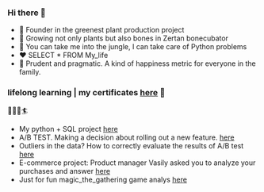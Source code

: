 ### Hi there 👋

- 🌱 Founder in the greenest plant production project
- 🦷 Growing not only plants but also bones in Zertan bonecubator
- 🐍 You can take me into the jungle, I can take care of Python problems
- ❤️ SELECT * FROM My_life 
- 🔭 Prudent and pragmatic. A kind of happiness metric for everyone in the family.

### lifelong learning | my certificates [here](https://github.com/Annaword7/certificates/tree/main) 🥇 

  🌊🌊🌊🏄


- My python + SQL project [here](https://github.com/Annaword7/sql_project)
- A/B TEST. Making a decision about rolling out a new feature. [here](https://github.com/Annaword7/Study_projects-A-B-test/tree/main)
- Outliers in the data? How to correctly evaluate the results of A/B test [here](https://github.com/Annaword7/Study_projects-A-B-tests-diff/tree/main)
- E-commerce project: Product manager Vasily asked you to analyze your purchases and answer [here](https://github.com/Annaword7/Study_projects-e-commerce)
- Just for fun magic_the_gathering game analys [here](https://github.com/Annaword7/magic_the_gathering)

